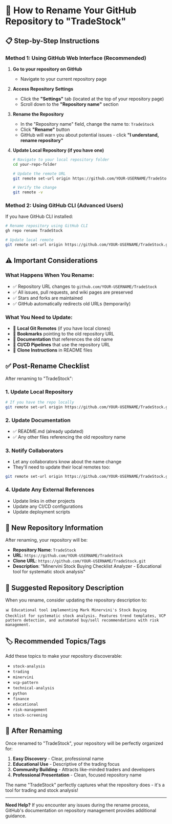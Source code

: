 # 🔄 How to Rename Your GitHub Repository to "TradeStock"

## 📋 Step-by-Step Instructions

### Method 1: Using GitHub Web Interface (Recommended)

1. **Go to your repository on GitHub**
   - Navigate to your current repository page

2. **Access Repository Settings**
   - Click the **"Settings"** tab (located at the top of your repository page)
   - Scroll down to the **"Repository name"** section

3. **Rename the Repository**
   - In the "Repository name" field, change the name to: `TradeStock`
   - Click **"Rename"** button
   - GitHub will warn you about potential issues - click **"I understand, rename repository"**

4. **Update Local Repository (if you have one)**
   ```bash
   # Navigate to your local repository folder
   cd your-repo-folder
   
   # Update the remote URL
   git remote set-url origin https://github.com/YOUR-USERNAME/TradeStock.git
   
   # Verify the change
   git remote -v
   ```

### Method 2: Using GitHub CLI (Advanced Users)

If you have GitHub CLI installed:

```bash
# Rename repository using GitHub CLI
gh repo rename TradeStock

# Update local remote
git remote set-url origin https://github.com/YOUR-USERNAME/TradeStock.git
```

## ⚠️ Important Considerations

### What Happens When You Rename:
- ✅ Repository URL changes to `github.com/YOUR-USERNAME/TradeStock`
- ✅ All issues, pull requests, and wiki pages are preserved
- ✅ Stars and forks are maintained
- ✅ GitHub automatically redirects old URLs (temporarily)

### What You Need to Update:
- 🔄 **Local Git Remotes** (if you have local clones)
- 🔄 **Bookmarks** pointing to the old repository URL
- 🔄 **Documentation** that references the old name
- 🔄 **CI/CD Pipelines** that use the repository URL
- 🔄 **Clone Instructions** in README files

## ✅ Post-Rename Checklist

After renaming to "TradeStock":

### 1. Update Local Repository
```bash
# If you have the repo locally
git remote set-url origin https://github.com/YOUR-USERNAME/TradeStock.git
```

### 2. Update Documentation
- ✅ README.md (already updated)
- ✅ Any other files referencing the old repository name

### 3. Notify Collaborators
- Let any collaborators know about the name change
- They'll need to update their local remotes too:
```bash
git remote set-url origin https://github.com/YOUR-USERNAME/TradeStock.git
```

### 4. Update Any External References
- Update links in other projects
- Update any CI/CD configurations
- Update deployment scripts

## 🎯 New Repository Information

After renaming, your repository will be:

- **Repository Name**: `TradeStock`
- **URL**: `https://github.com/YOUR-USERNAME/TradeStock`
- **Clone URL**: `https://github.com/YOUR-USERNAME/TradeStock.git`
- **Description**: "Minervini Stock Buying Checklist Analyzer - Educational tool for systematic stock analysis"

## 📝 Suggested Repository Description

When you rename, consider updating the repository description to:

```
📊 Educational tool implementing Mark Minervini's Stock Buying Checklist for systematic stock analysis. Features trend templates, VCP pattern detection, and automated buy/sell recommendations with risk management.
```

## 🏷️ Recommended Topics/Tags

Add these topics to make your repository discoverable:

- `stock-analysis`
- `trading`
- `minervini`
- `vcp-pattern`
- `technical-analysis`
- `python`
- `finance`
- `educational`
- `risk-management`
- `stock-screening`

## 🚀 After Renaming

Once renamed to "TradeStock", your repository will be perfectly organized for:

1. **Easy Discovery** - Clear, professional name
2. **Educational Use** - Descriptive of the trading focus
3. **Community Building** - Attracts like-minded traders and developers
4. **Professional Presentation** - Clean, focused repository name

The name "TradeStock" perfectly captures what the repository does - it's a tool for trading and stock analysis!

---

**Need Help?** If you encounter any issues during the rename process, GitHub's documentation on repository management provides additional guidance.